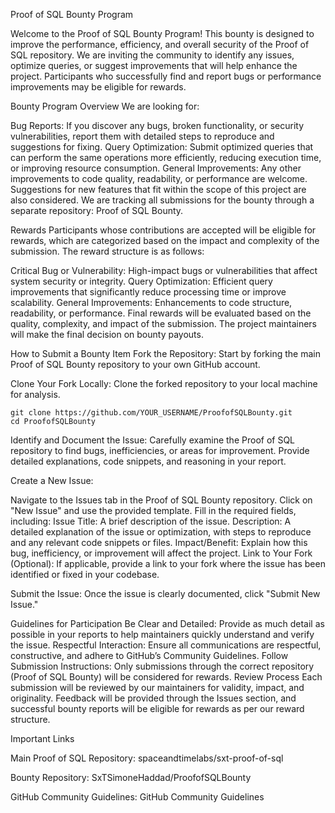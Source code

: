 Proof of SQL Bounty Program


Welcome to the Proof of SQL Bounty Program! This bounty is designed to improve the performance, efficiency, and overall security of the Proof of SQL repository. We are inviting the community to identify any issues, optimize queries, or suggest improvements that will help enhance the project. Participants who successfully find and report bugs or performance improvements may be eligible for rewards.

Bounty Program Overview
We are looking for:

Bug Reports: If you discover any bugs, broken functionality, or security vulnerabilities, report them with detailed steps to reproduce and suggestions for fixing.
Query Optimization: Submit optimized queries that can perform the same operations more efficiently, reducing execution time, or improving resource consumption.
General Improvements: Any other improvements to code quality, readability, or performance are welcome. Suggestions for new features that fit within the scope of this project are also considered.
We are tracking all submissions for the bounty through a separate repository: Proof of SQL Bounty.

Rewards
Participants whose contributions are accepted will be eligible for rewards, which are categorized based on the impact and complexity of the submission. The reward structure is as follows:

Critical Bug or Vulnerability: High-impact bugs or vulnerabilities that affect system security or integrity.
Query Optimization: Efficient query improvements that significantly reduce processing time or improve scalability.
General Improvements: Enhancements to code structure, readability, or performance.
Final rewards will be evaluated based on the quality, complexity, and impact of the submission. The project maintainers will make the final decision on bounty payouts.

How to Submit a Bounty Item
Fork the Repository: Start by forking the main Proof of SQL Bounty repository to your own GitHub account.

Clone Your Fork Locally: Clone the forked repository to your local machine for analysis.

````
git clone https://github.com/YOUR_USERNAME/ProofofSQLBounty.git
cd ProofofSQLBounty
````
Identify and Document the Issue: Carefully examine the Proof of SQL repository to find bugs, inefficiencies, or areas for improvement. Provide detailed explanations, code snippets, and reasoning in your report.

Create a New Issue:

Navigate to the Issues tab in the Proof of SQL Bounty repository.
Click on "New Issue" and use the provided template.
Fill in the required fields, including:
Issue Title: A brief description of the issue.
Description: A detailed explanation of the issue or optimization, with steps to reproduce and any relevant code snippets or files.
Impact/Benefit: Explain how this bug, inefficiency, or improvement will affect the project.
Link to Your Fork (Optional): If applicable, provide a link to your fork where the issue has been identified or fixed in your codebase.

Submit the Issue: Once the issue is clearly documented, click "Submit New Issue."

Guidelines for Participation
Be Clear and Detailed: Provide as much detail as possible in your reports to help maintainers quickly understand and verify the issue.
Respectful Interaction: Ensure all communications are respectful, constructive, and adhere to GitHub’s Community Guidelines.
Follow Submission Instructions: Only submissions through the correct repository (Proof of SQL Bounty) will be considered for rewards.
Review Process
Each submission will be reviewed by our maintainers for validity, impact, and originality. Feedback will be provided through the Issues section, and successful bounty reports will be eligible for rewards as per our reward structure.

Important Links

Main Proof of SQL Repository: spaceandtimelabs/sxt-proof-of-sql


Bounty Repository: SxTSimoneHaddad/ProofofSQLBounty


GitHub Community Guidelines: GitHub Community Guidelines
